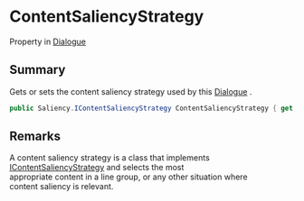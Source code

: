 # ContentSaliencyStrategy

Property in [Dialogue](yarn.dialogue.md)

## Summary

Gets or sets the content saliency strategy used by this [Dialogue](yarn.dialogue.md) .

```csharp
public Saliency.IContentSaliencyStrategy ContentSaliencyStrategy { get; set; }
```

## Remarks

A content saliency strategy is a class that implements [IContentSaliencyStrategy](yarn.saliency.icontentsaliencystrategy.md) and selects the most\
appropriate content in a line group, or any other situation where\
content saliency is relevant.
